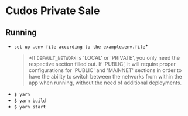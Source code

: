 # Cudos Private Sale
## Running
- `set up .env file according to the example.env.file`*
  >  *If  `DEFAULT_NETWORK` is 'LOCAL' or 'PRIVATE', you only need the respective section filled out. If 'PUBLIC', it will require proper configurations for 'PUBLIC' and 'MAINNET' sections in order to have the ability to switch between the networks from within the app when running, without the need of additional deployments.
 - `$ yarn`
 - `$ yarn build`
 - `$ yarn start`
